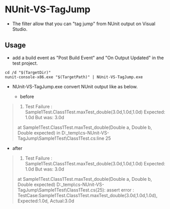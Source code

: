 ﻿# NUnit-VS-TagJump

* The filter allow that you can "tag jump" from NUnit output on Visual Studio.

## Usage
* add a build event as "Post Build Event" and "On Output Updated" in the test project.

```Batchfile
cd /d "$(TargetDir)"
nunit-console-x86.exe "$(TargetPath)" | NUnit-VS-TagJump.exe
```

* NUnit-VS-TagJump.exe convert NUnit output like as below.

  * before

> 1) Test Failure : Sample1Test.Class1Test.maxTest_double(3.0d,1.0d,1.0d)
>     Expected: 1.0d
>  But was:  3.0d
>
> at Sample1Test.Class1Test.maxTest_double(Double a, Double b, Double expected) in D:\_temp\cs-NUnit-VS-TagJump\Sample1Test\Class1Test.cs:line 25

  * after

> 1) Test Failure : Sample1Test.Class1Test.maxTest_double(3.0d,1.0d,1.0d)
>     Expected: 1.0d
>  But was:  3.0d
>
> at Sample1Test.Class1Test.maxTest_double(Double a, Double b, Double expected)
> D:\_temp\cs-NUnit-VS-TagJump\Sample1Test\Class1Test.cs(25): assert error : TestCase:Sample1Test.Class1Test.maxTest_double(3.0d,1.0d,1.0d), Expected:1.0d, Actual:3.0d

